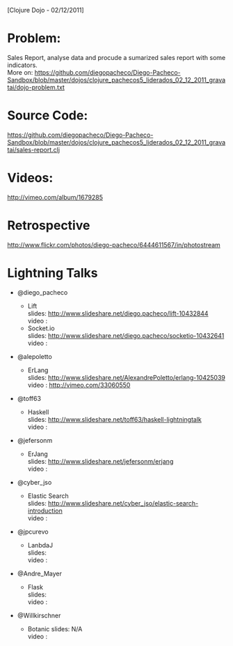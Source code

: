 [Clojure Dojo - 02/12/2011] 

Problem: 
========

Sales Report, analyse data and procude a sumarized sales report with some indicators. <br/>
More on: https://github.com/diegopacheco/Diego-Pacheco-Sandbox/blob/master/dojos/clojure_pachecos5_liderados_02_12_2011_gravatai/dojo-problem.txt

Source Code:
============

https://github.com/diegopacheco/Diego-Pacheco-Sandbox/blob/master/dojos/clojure_pachecos5_liderados_02_12_2011_gravatai/sales-report.clj

Videos:
=======

http://vimeo.com/album/1679285

Retrospective
=============

http://www.flickr.com/photos/diego-pacheco/6444611567/in/photostream

Lightning Talks 
===============

* @diego_pacheco
   * Lift <br/>
        slides: http://www.slideshare.net/diego.pacheco/lift-10432844 <br/>
        video : <br/>
   * Socket.io <br/>
        slides: http://www.slideshare.net/diego.pacheco/socketio-10432641 <br/>
        video : <br/>

* @alepoletto
   * ErLang <br/>
        slides: http://www.slideshare.net/AlexandrePoletto/erlang-10425039 <br/>
        video : http://vimeo.com/33060550 <br/>
   
* @toff63 
   * Haskell <br/>
       slides: http://www.slideshare.net/toff63/haskell-lightningtalk <br/>
       video : <br/> 
   
* @jefersonm
   * ErJang <br/>
       slides: http://www.slideshare.net/jefersonm/erjang <br/>
       video : <br/>
   
* @cyber_jso
   * Elastic Search <br/>
       slides: http://www.slideshare.net/cyber_jso/elastic-search-introduction <br/>
       video : <br/>
   
* @jpcurevo
   * LanbdaJ <br/>
       slides: <br/> 
       video : <br/>
   
* @Andre_Mayer
   * Flask <br/>
       slides: <br/>
       video : <br/>

* @Willkirschner 
   * Botanic
       slides: N/A <br/>
       video : <br/> 